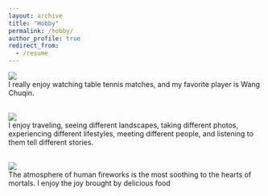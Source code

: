 ```yaml
---
layout: archive
title: "Hobby"
permalink: /hobby/
author_profile: true
redirect_from:
  - /resume
---
```


<img src=' https://shijiahuang0304.github.io/ShijiaHuang.github.io/images/Table tennis.png'><br>
I really enjoy watching table tennis matches, and my favorite player is Wang Chuqin.


<br><img src=' https://shijiahuang0304.github.io/ShijiaHuang.github.io/images/Travel&Photograph.png'><br>
I enjoy traveling, seeing different landscapes, taking different photos, experiencing different lifestyles, meeting different people, and listening to them tell different stories.


<br/><img src=' https://shijiahuang0304.github.io/ShijiaHuang.github.io/images/Delicious food.png'><br>
The atmosphere of human fireworks is the most soothing to the hearts of mortals. I enjoy the joy brought by delicious food
